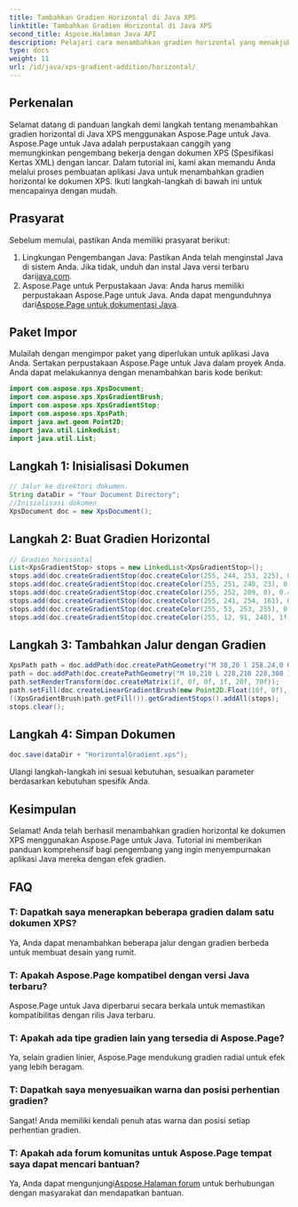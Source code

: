 ```yaml
---
title: Tambahkan Gradien Horizontal di Java XPS
linktitle: Tambahkan Gradien Horizontal di Java XPS
second_title: Aspose.Halaman Java API
description: Pelajari cara menambahkan gradien horizontal yang menakjubkan ke dokumen XPS di Java menggunakan Aspose.Page. Ikuti panduan langkah demi langkah kami untuk integrasi yang lancar.
type: docs
weight: 11
url: /id/java/xps-gradient-addition/horizontal/
---
```

## Perkenalan
Selamat datang di panduan langkah demi langkah tentang menambahkan gradien horizontal di Java XPS menggunakan Aspose.Page untuk Java. Aspose.Page untuk Java adalah perpustakaan canggih yang memungkinkan pengembang bekerja dengan dokumen XPS (Spesifikasi Kertas XML) dengan lancar.
Dalam tutorial ini, kami akan memandu Anda melalui proses pembuatan aplikasi Java untuk menambahkan gradien horizontal ke dokumen XPS. Ikuti langkah-langkah di bawah ini untuk mencapainya dengan mudah.
## Prasyarat
Sebelum memulai, pastikan Anda memiliki prasyarat berikut:
1. Lingkungan Pengembangan Java: Pastikan Anda telah menginstal Java di sistem Anda. Jika tidak, unduh dan instal Java versi terbaru dari[java.com](https://www.java.com).
2.  Aspose.Page untuk Perpustakaan Java: Anda harus memiliki perpustakaan Aspose.Page untuk Java. Anda dapat mengunduhnya dari[Aspose.Page untuk dokumentasi Java](https://reference.aspose.com/page/java/).
## Paket Impor
Mulailah dengan mengimpor paket yang diperlukan untuk aplikasi Java Anda. Sertakan perpustakaan Aspose.Page untuk Java dalam proyek Anda. Anda dapat melakukannya dengan menambahkan baris kode berikut:
```java
import com.aspose.xps.XpsDocument;
import com.aspose.xps.XpsGradientBrush;
import com.aspose.xps.XpsGradientStop;
import com.aspose.xps.XpsPath;
import java.awt.geom.Point2D;
import java.util.LinkedList;
import java.util.List;
```
## Langkah 1: Inisialisasi Dokumen
```java
// Jalur ke direktori dokumen.
String dataDir = "Your Document Directory";
//Inisialisasi dokumen
XpsDocument doc = new XpsDocument();
```
## Langkah 2: Buat Gradien Horizontal
```java
// Gradien horisontal
List<XpsGradientStop> stops = new LinkedList<XpsGradientStop>();
stops.add(doc.createGradientStop(doc.createColor(255, 244, 253, 225), 0.0673828f));
stops.add(doc.createGradientStop(doc.createColor(255, 251, 240, 23), 0.314453f));
stops.add(doc.createGradientStop(doc.createColor(255, 252, 209, 0), 0.482422f));
stops.add(doc.createGradientStop(doc.createColor(255, 241, 254, 161), 0.634766f));
stops.add(doc.createGradientStop(doc.createColor(255, 53, 253, 255), 0.915039f));
stops.add(doc.createGradientStop(doc.createColor(255, 12, 91, 248), 1f));
```
## Langkah 3: Tambahkan Jalur dengan Gradien
```java
XpsPath path = doc.addPath(doc.createPathGeometry("M 30,20 l 258.24,0 0,56.64 -258.24,0 Z"));
path = doc.addPath(doc.createPathGeometry("M 10,210 L 228,210 228,300 10,300"));
path.setRenderTransform(doc.createMatrix(1f, 0f, 0f, 1f, 20f, 70f));
path.setFill(doc.createLinearGradientBrush(new Point2D.Float(10f, 0f), new Point2D.Float(228f, 0f)));
((XpsGradientBrush)path.getFill()).getGradientStops().addAll(stops);
stops.clear();
```
## Langkah 4: Simpan Dokumen
```java
doc.save(dataDir + "HorizontalGradient.xps");
```
Ulangi langkah-langkah ini sesuai kebutuhan, sesuaikan parameter berdasarkan kebutuhan spesifik Anda.
## Kesimpulan
Selamat! Anda telah berhasil menambahkan gradien horizontal ke dokumen XPS menggunakan Aspose.Page untuk Java. Tutorial ini memberikan panduan komprehensif bagi pengembang yang ingin menyempurnakan aplikasi Java mereka dengan efek gradien.
## FAQ
### T: Dapatkah saya menerapkan beberapa gradien dalam satu dokumen XPS?
Ya, Anda dapat menambahkan beberapa jalur dengan gradien berbeda untuk membuat desain yang rumit.
### T: Apakah Aspose.Page kompatibel dengan versi Java terbaru?
Aspose.Page untuk Java diperbarui secara berkala untuk memastikan kompatibilitas dengan rilis Java terbaru.
### T: Apakah ada tipe gradien lain yang tersedia di Aspose.Page?
Ya, selain gradien linier, Aspose.Page mendukung gradien radial untuk efek yang lebih beragam.
### T: Dapatkah saya menyesuaikan warna dan posisi perhentian gradien?
Sangat! Anda memiliki kendali penuh atas warna dan posisi setiap perhentian gradien.
### T: Apakah ada forum komunitas untuk Aspose.Page tempat saya dapat mencari bantuan?
 Ya, Anda dapat mengunjungi[Aspose.Halaman forum](https://forum.aspose.com/c/page/39) untuk berhubungan dengan masyarakat dan mendapatkan bantuan.